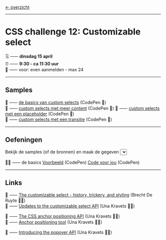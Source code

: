 [← overzicht](CHALLENGES.md)

---

# CSS challenge 12: Customizable select

🗓️ ⸺ **dinsdag 15 april**  
⏰ ⸺ **9:30 - ca 11:30 uur**   
🙋 ⸺ voor: even aanmelden - max 24   

---

## Samples

🎯 ⸺ [de basics van custom selects](https://codepen.io/shooft/pen/qEEWpdd) (CodePen 🎠)  
🎯 ⸺ [custom selects met meer content](https://codepen.io/shooft/pen/wBBwpWy) (CodePen 🎠) 
🎯 ⸺ [custom selects met een placeholder](https://codepen.io/shooft/pen/ZYYzvJd) (CodePen 🎠)  
🎯 ⸺ [custom selects met een transitie](https://codepen.io/shooft/pen/OPPLzmQ) (CodePen 🎠)  

---

## Oefeningen

Bekijk de samples (of de bronnen) en maak de gegeven <select>'s na.


🧑‍💻 ⸺ de basics
<a href="https://codepen.io/shooft/full/dPPbbOK" target="_blank" rel="noopener noreferrer">Voorbeeld</a>
(CodePen)
<a href="https://codepen.io/shooft/pen/ZYYzvjz" target="_blank" rel="noopener noreferrer">Code voor jou</a>
(CodePen)  



---
 
## Links

🎯 ⸺ [The customizable select - history, trickery, and styling](https://utilitybend.com/blog/the-customizable-select-part-one-history-trickery-and-styling-the-select-with-css) (Brecht De Ruyte 🧑‍💻)   
🎯 ⸺ [Updates to the customizable select API](https://una.im/select-updates/) (Una Kravets 🧑‍💻)  

🎯 ⸺ [The CSS anchor positioning API](https://developer.chrome.com/docs/css-ui/anchor-positioning-api) (Una Kravets 🧑‍💻)  
🎯 ⸺ [Anchor positioning tool](https://chrome.dev/anchor-tool/) (Una Kravets 🧑‍💻)  

🎯 ⸺ [Introducing the popover API](https://developer.chrome.com/blog/introducing-popover-api/) (Una Kravets 🧑‍💻)  